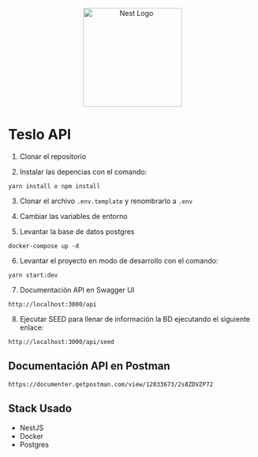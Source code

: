 <p align="center">
  <a href="http://nestjs.com/" target="blank"><img src="https://nestjs.com/img/logo-small.svg" width="200" alt="Nest Logo" /></a>
</p>

# Teslo API

1. Clonar el repositorio

2. Instalar las depencias con el comando:

```
yarn install o npm install
```

3. Clonar el archivo `.env.template` y renombrarlo a `.env`

4. Cambiar las variables de entorno

5. Levantar la base de datos postgres

```
docker-compose up -d
```

6. Levantar el proyecto en modo de desarrollo con el comando:

```
yarn start:dev
```

7. Documentación API en Swagger UI

```
http://localhost:3000/api
```

8. Ejecutar SEED para llenar de información la BD ejecutando el siguiente enlace:

```
http://localhost:3000/api/seed
```

## Documentación API en Postman

```
https://documenter.getpostman.com/view/12033673/2s8ZDVZP72
```

## Stack Usado

- NestJS
- Docker
- Postgres
